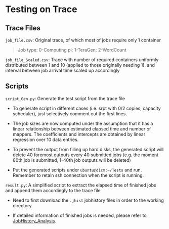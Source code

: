 # Testing on Trace

## Trace Files

`job_file.csv`: Original trace, of which most of jobs require only 1 container

>Job type: 0-Computing pi; 1-TeraGen; 2-WordCount

`job_file_Scaled.csv`: Trace with number of required containers uniformly distributed between 1 and 10 (applied to those originally needing 1), and interval between job arrival time scaled up accordingly

## Scripts

`script_Gen.py`: Generate the test script from the trace file

- To generate script in different cases (i.e. srpt with 0/2 copies, capacity scheduler), just selectively comment out the first lines.

- The job sizes are now computed under the assumption that it has a linear relationship between estimated elapsed time and number of mappers. The coefficients and intercepts are obtained by linear regression over 10 data entries.

- To prevent the output from filling up hard disks, the generated script will delete 40 foremost outputs every 40 submitted jobs (e.g. the moment 80th job is submitted, 1-40th job outputs will be deleted)

- Put the generated scripts under ``ubuntu@dicm:~/Tests`` and run. Remember to retain ssh connection when the script is running.

`result.py`: A simplified script to extract the elapsed time of finished jobs and append them accordingly to the trace file

- Need to first download the `.jhist` jobhistory files in order to the working directory.

- If detailed information of finished jobs is needed, please refer to [JobHistory_Analysis](../JobHistory_Analysis).